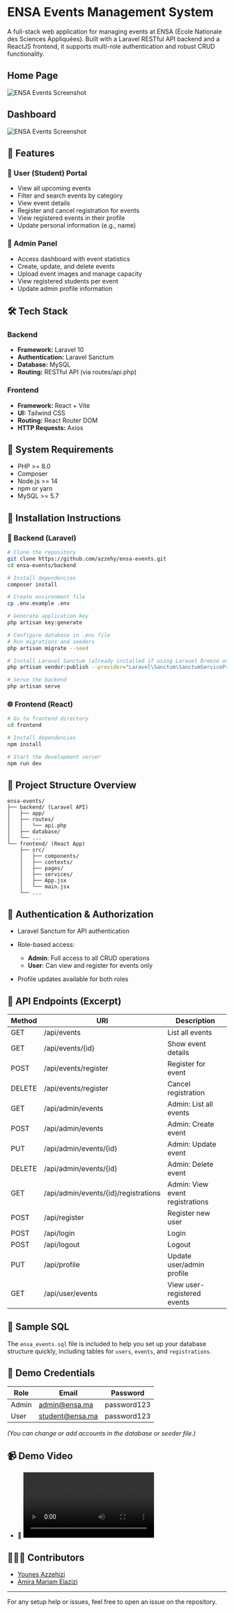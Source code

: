 
# ENSA Events Management System

A full-stack web application for managing events at ENSA (École Nationale des Sciences Appliquées). Built with a Laravel RESTful API backend and a ReactJS frontend, it supports multi-role authentication and robust CRUD functionality.

## Home Page
![ENSA Events Screenshot](/images/Home.png)

## Dashboard
![ENSA Events Screenshot](/images/Dashboard.png)

## 🚀 Features

### 👤 User (Student) Portal

* View all upcoming events
* Filter and search events by category
* View event details
* Register and cancel registration for events
* View registered events in their profile
* Update personal information (e.g., name)

### 🔐 Admin Panel

* Access dashboard with event statistics
* Create, update, and delete events
* Upload event images and manage capacity
* View registered students per event
* Update admin profile information

## 🛠️ Tech Stack

### Backend

* **Framework:** Laravel 10
* **Authentication:** Laravel Sanctum
* **Database:** MySQL
* **Routing:** RESTful API (via routes/api.php)

### Frontend

* **Framework:** React + Vite
* **UI:** Tailwind CSS
* **Routing:** React Router DOM
* **HTTP Requests:** Axios


## 🧱 System Requirements

* PHP >= 8.0
* Composer
* Node.js >= 14
* npm or yarn
* MySQL >= 5.7

## 🧩 Installation Instructions

### 🔧 Backend (Laravel)

```bash
# Clone the repository
git clone https://github.com/azzehy/ensa-events.git
cd ensa-events/backend

# Install dependencies
composer install

# Create environment file
cp .env.example .env

# Generate application key
php artisan key:generate

# Configure database in .env file
# Run migrations and seeders
php artisan migrate --seed

# Install Laravel Sanctum (already installed if using Laravel Breeze or Jetstream)
php artisan vendor:publish --provider="Laravel\Sanctum\SanctumServiceProvider"

# Serve the backend
php artisan serve
```

### 🌐 Frontend (React)

```bash
# Go to frontend directory
cd frontend

# Install dependencies
npm install

# Start the development server
npm run dev
```

## 📁 Project Structure Overview

```
ensa-events/
├── backend/ (Laravel API)
│   ├── app/
│   ├── routes/
│   │   └── api.php
│   ├── database/
│   └── ...
└── frontend/ (React App)
    ├── src/
    │   ├── components/
    │   ├── contexts/
    │   ├── pages/
    │   ├── services/
    │   ├── App.jsx
    │   └── main.jsx
    └── ...
```

## 🔐 Authentication & Authorization

* Laravel Sanctum for API authentication
* Role-based access:

  * **Admin**: Full access to all CRUD operations
  * **User**: Can view and register for events only
* Profile updates available for both roles

## 📡 API Endpoints (Excerpt)

| Method | URI                                  | Description                     |
| ------ | ------------------------------------ | ------------------------------- |
| GET    | /api/events                          | List all events                 |
| GET    | /api/events/{id}                     | Show event details              |
| POST   | /api/events/register                 | Register for event              |
| DELETE | /api/events/register                 | Cancel registration             |
| GET    | /api/admin/events                    | Admin: List all events          |
| POST   | /api/admin/events                    | Admin: Create event             |
| PUT    | /api/admin/events/{id}               | Admin: Update event             |
| DELETE | /api/admin/events/{id}               | Admin: Delete event             |
| GET    | /api/admin/events/{id}/registrations | Admin: View event registrations |
| POST   | /api/register                        | Register new user               |
| POST   | /api/login                           | Login                           |
| POST   | /api/logout                          | Logout                          |
| PUT    | /api/profile                         | Update user/admin profile       |
| GET    | /api/user/events                     | View user-registered events     |

## 🧪 Sample SQL

The `ensa_events.sql` file is included to help you set up your database structure quickly, including tables for `users`, `events`, and `registrations`.

## 🤪 Demo Credentials

| Role  | Email                                   | Password |
| ----- | --------------------------------------- | -------- |
| Admin | [admin@ensa.ma](mailto:admin@ensa.ma) | password123 |
| User  | [student@ensa.ma](mailto:user@ensa.ma)   | password123  |

*(You can change or add accounts in the database or seeder file.)*


## 📹 Demo Video

* 🎥 ![Demo video](/images/ENSAEVENTS.mp4)


## 🧑‍🤝‍🧑 Contributors

* [Younes Azzehizi](https://github.com/azzehy)
* [Amira Mariam Elazizi](https://github.com/amiraelazizi04)

---

For any setup help or issues, feel free to open an issue on the repository.
